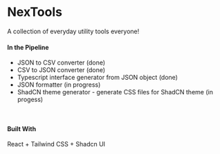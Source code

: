 # NexTools

A collection of everyday utility tools everyone!


#### In the Pipeline
  - JSON to CSV converter (done)
  - CSV to JSON converter (done)
  - Typescript interface generator from JSON object (done)
  - JSON formatter (in progress)
  - ShadCN theme generator - generate CSS files for ShadCN theme (in progess)

<br />

#### Built With
React + Tailwind CSS + Shadcn UI

